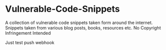 # Vulnerable-Code-Snippets

A collection of vulnerable code snippets taken form around the internet. Snippets taken from various blog posts, books, resources etc. No Copyright Infringement Intended

Just test push webhook